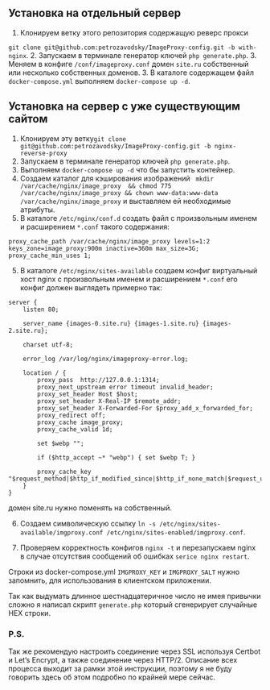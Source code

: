 ## Установка на отдельный сервер

1. Клонируем ветку этого репозитория содержащую реверс прокси 

`git clone git@github.com:petrozavodsky/ImageProxy-config.git -b with-nginx`.
2. Запускаем в терминале генератор ключей `php generate.php`.
3. Меняем в конфиге `/conf/imageproxy.conf` домен `site.ru` собственный или несколько собственных доменов. 
3. В каталоге содержащем файл `docker-compose.yml` выполняем `docker-compose up -d`.

## Установка на сервер с уже существующим сайтом

1. Клонируем эту ветку`git clone git@github.com:petrozavodsky/ImageProxy-config.git -b nginx-reverse-proxy` 
2. Запускаем в терминале генератор ключей `php generate.php`.
3. Выполняем `docker-compose up -d` что бы запустить контейнер.
3. Создаем каталог для кэширования изображений `
mkdir /var/cache/nginx/image_proxy  && chmod 775 /var/cache/nginx/image_proxy && chown www-data:www-data /var/cache/nginx/image_proxy` 
и выставляем ей необходимые атрибуты.
4. В каталоге `/etc/nginx/conf.d` создать файл с произвольным именем и расширением `*.conf` такого содержания:

```
proxy_cache_path /var/cache/nginx/image_proxy levels=1:2 keys_zone=image_proxy:900m inactive=360m max_size=3G;
proxy_cache_min_uses 1;
```

5. В каталоге `/etc/nginx/sites-available` создаем конфиг виртуальный хост nginx с произвольным именем и 
расширением `*.conf` его конфиг должен выглядеть примерно так:

```
server {
    listen 80;

    server_name {images-0.site.ru} {images-1.site.ru} {images-2.site.ru};
    
    charset utf-8;

    error_log /var/log/nginx/imageproxy-error.log;

    location / {
        proxy_pass  http://127.0.0.1:1314; 
        proxy_next_upstream error timeout invalid_header;
        proxy_set_header Host $host;
        proxy_set_header X-Real-IP $remote_addr;
        proxy_set_header X-Forwarded-For $proxy_add_x_forwarded_for;
        proxy_redirect off;
        proxy_cache image_proxy;
        proxy_cache_valid 1d;
  
        set $webp "";

        if ($http_accept ~* "webp") { set $webp T; }

        proxy_cache_key "$request_method|$http_if_modified_since|$http_if_none_match|$request_uri|$webp";
    }
}
```
домен site.ru нужно поменять на собственный. 

6. Создаем символическую ссылку `ln -s /etc/nginx/sites-available/imgproxy.conf /etc/nginx/sites-enabled/imgproxy.conf`.

7. Проверяем корректность конфигов `nginx -t` и перезапускаем nginx в случае отсутствия сообщений об ошибках `serice nginx restart`.

Строки из docker-compose.yml `IMGPROXY_KEY` и `IMGPROXY_SALT` нужно запомнить, для использования в
 клиентском приложении.

Так как выдумать длинное шестнадцатеричное число не имея привычки сложно я написал скрипт `generate.php` который сгенерирует
 случайные HEX строки.

### P.S.

Так же рекомендую настроить соединение через SSL используя Certbot и Let’s Encrypt, а также соединение через HTTP/2. Описание всех процесса выходит за рамки этой инструкции, поэтому я не буду говорить здесь об этом подробно по крайней мере сейчас.
